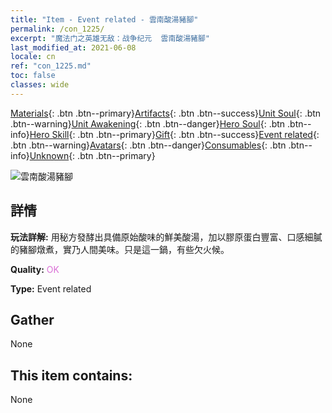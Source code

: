 ```yaml
---
title: "Item - Event related - 雲南酸湯豬腳"
permalink: /con_1225/
excerpt: "魔法门之英雄无敌：战争纪元  雲南酸湯豬腳"
last_modified_at: 2021-06-08
locale: cn
ref: "con_1225.md"
toc: false
classes: wide
---
```

 [Materials](/ItemsCN/){: .btn .btn--primary}[Artifacts](/ItemsCN/Artifacts/){: .btn .btn--success}[Unit Soul](/ItemsCN/UnitSoul/){: .btn .btn--warning}[Unit Awakening](/ItemsCN/UnitAwakening/){: .btn .btn--danger}[Hero Soul](/ItemsCN/HeroSoul/){: .btn .btn--info}[Hero Skill](/ItemsCN/HeroSkill/){: .btn .btn--primary}[Gift](/ItemsCN/Gift/){: .btn .btn--success}[Event related](/ItemsCN/Events/){: .btn .btn--warning}[Avatars](/ItemsCN/Avatars/){: .btn .btn--danger}[Consumables](/ItemsCN/Consumables/){: .btn .btn--info}[Unknown](/ItemsCN/Unknown/){: .btn .btn--primary}

 ![雲南酸湯豬腳](/images/t/i_81531111.png)

## 詳情
 **玩法詳解:** 用秘方發酵出具備原始酸味的鮮美酸湯，加以膠原蛋白豐富、口感細膩的豬腳燉煮，實乃人間美味。只是這一鍋，有些欠火候。

 **Quality:** <span style="color: #DA70D6">OK</span>

 **Type:** Event related

## Gather

  None

## This item contains:

  None

